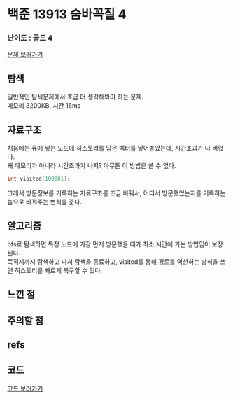 # 백준 13913 숨바꼭질 4
 
### 난이도 : 골드 4
[문제 보러가기](https://www.acmicpc.net/problem/13913)
  
## 탐색
일반적인 탐색문제에서 조금 더 생각해봐야 하는 문제.  
메모리 	3200KB, 시간 16ms
  
  
## 자료구조
처음에는 큐에 넣는 노드에 히스토리를 담은 벡터를 넣어놓았는데, 시간초과가 나 버렸다.  
왜 메모리가 아니라 시간초과가 나지? 아무튼 이 방법은 쓸 수 없다.  

```c++
int visited[100001];
```

그래서 방문정보를 기록하는 자료구조를 조금 바꿔서, 어디서 방문했었는지를 기록하는 놈으로 바꿔주는 변칙을 준다.

## 알고리즘
bfs로 탐색하면 특정 노드에 가장 먼저 방문했을 때가 최소 시간에 가는 방법임이 보장된다.  
목적지까지 탐색하고 나서 탐색을 종료하고, visited를 통해 경로를 역산하는 방식을 쓰면 히스토리를 빠르게 복구할 수 있다.


## 느낀 점

## 주의할 점

## refs

## 코드
[코드 보러가기](./boj13913.cpp)